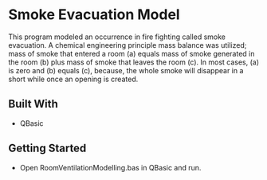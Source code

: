 # Smoke Evacuation Model
This program modeled an occurrence in fire fighting called smoke evacuation. A chemical engineering principle mass balance was utilized; mass of smoke that entered a room (a)  equals mass of smoke generated in the room  (b) plus mass of smoke that leaves the room (c). In most cases, (a) is zero  and (b) equals (c), because, the whole smoke will disappear in a short while once an opening is created.

## Built With
-	QBasic

## Getting Started
-	Open RoomVentilationModelling.bas in QBasic and run.
